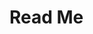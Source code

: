 # Read Me

<!-- Hidden text

1. Need to finish this tableau from course 3 module 5 and add it to this project
https://public.tableau.com/views/TikTokproject_17484441879150/Dashboard?:language=en-US&:sid=&:redirect=auth&:display_count=n&:origin=viz_share_link

ideas for things to add to tableau
scatter plot with two measures, colored by a dimension
grouped scatter plot
word cloud for video transcriptions
KPI showing number of videos in each dimension
KPI (or something else) showing number of outliers, box plot?
histogram
get ideas from python tiktok in github?
get ideas from tableau visuals on their site?


2. Add Course 3 module 5 executive summary to GitHub

-->
